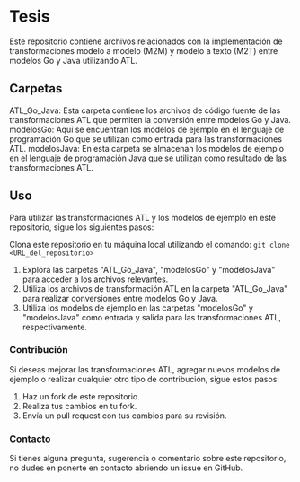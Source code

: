 # Tesis
Este repositorio contiene archivos relacionados con la implementación de transformaciones modelo a modelo (M2M) y modelo a texto (M2T) entre modelos Go y Java utilizando ATL.

## Carpetas
ATL_Go_Java: Esta carpeta contiene los archivos de código fuente de las transformaciones ATL que permiten la conversión entre modelos Go y Java.
modelosGo: Aquí se encuentran los modelos de ejemplo en el lenguaje de programación Go que se utilizan como entrada para las transformaciones ATL.
modelosJava: En esta carpeta se almacenan los modelos de ejemplo en el lenguaje de programación Java que se utilizan como resultado de las transformaciones ATL.

## Uso
Para utilizar las transformaciones ATL y los modelos de ejemplo en este repositorio, sigue los siguientes pasos:

Clona este repositorio en tu máquina local utilizando el comando:
`git clone <URL_del_repositorio>`

1. Explora las carpetas "ATL_Go_Java", "modelosGo" y "modelosJava" para acceder a los archivos relevantes.
2. Utiliza los archivos de transformación ATL en la carpeta "ATL_Go_Java" para realizar conversiones entre modelos Go y Java.
3. Utiliza los modelos de ejemplo en las carpetas "modelosGo" y "modelosJava" como entrada y salida para las transformaciones ATL, respectivamente.

### Contribución
Si deseas mejorar las transformaciones ATL, agregar nuevos modelos de ejemplo o realizar cualquier otro tipo de contribución, sigue estos pasos:

1. Haz un fork de este repositorio.
2. Realiza tus cambios en tu fork.
3. Envía un pull request con tus cambios para su revisión.

### Contacto
Si tienes alguna pregunta, sugerencia o comentario sobre este repositorio, no dudes en ponerte en contacto abriendo un issue en GitHub.

